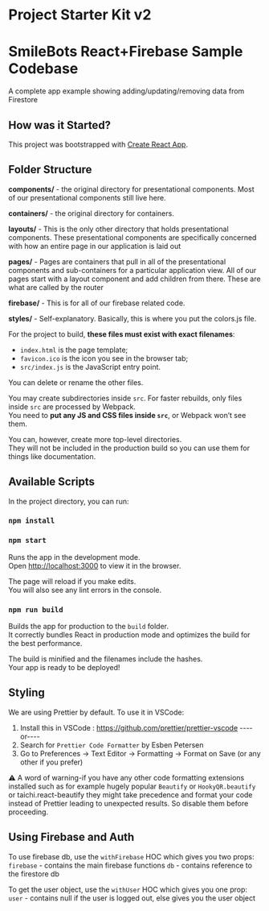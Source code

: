 # Project Starter Kit v2
# SmileBots React+Firebase Sample Codebase

A complete app example showing adding/updating/removing data from Firestore

## How was it Started?

This project was bootstrapped with [Create React App](https://github.com/facebookincubator/create-react-app).

## Folder Structure

**components/** - the original directory for presentational components. Most of our presentational components still live here.

**containers/** - the original directory for containers.

**layouts/** - This is the only other directory that holds presentational components. These presentational components are specifically concerned with how an entire page in our application is laid out

**pages/** - Pages are containers that pull in all of the presentational components and sub-containers for a particular application view. All of our pages start with a layout component and add children from there. These are what are called by the router

**firebase/** - This is for all of our firebase related code.

**styles/** - Self-explanatory. Basically, this is where you put the colors.js file.

For the project to build, **these files must exist with exact filenames**:

- `index.html` is the page template;
- `favicon.ico` is the icon you see in the browser tab;
- `src/index.js` is the JavaScript entry point.

You can delete or rename the other files.

You may create subdirectories inside `src`. For faster rebuilds, only files inside `src` are processed by Webpack.  
You need to **put any JS and CSS files inside `src`**, or Webpack won’t see them.

You can, however, create more top-level directories.  
They will not be included in the production build so you can use them for things like documentation.

## Available Scripts

In the project directory, you can run:

### `npm install`

### `npm start`

Runs the app in the development mode.<br>
Open [http://localhost:3000](http://localhost:3000) to view it in the browser.

The page will reload if you make edits.<br>
You will also see any lint errors in the console.

### `npm run build`

Builds the app for production to the `build` folder.<br>
It correctly bundles React in production mode and optimizes the build for the best performance.

The build is minified and the filenames include the hashes.<br>
Your app is ready to be deployed!

## Styling

We are using Prettier by default. To use it in VSCode:

1. Install this in VSCode : https://github.com/prettier/prettier-vscode
   ----or----
1. Search for `Prettier Code Formatter` by Esben Petersen
1. Go to Preferences -> Text Editor -> Formatting -> Format on Save (or any other if you prefer)

⚠ A word of warning-if you have any other code formatting extensions installed such as for example hugely popular `Beautify` or `HookyQR.beautify` or taichi.react-beautify they might take precedence and format your code instead of Prettier leading to unexpected results. So disable them before proceeding.

## Using Firebase and Auth

To use firebase db, use the `withFirebase` HOC which gives you two props:
`firebase` - contains the main firebase functions
`db` - contains reference to the firestore db

To get the user object, use the `withUser` HOC which gives you one prop:
`user` - contains null if the user is logged out, else gives you the user object
